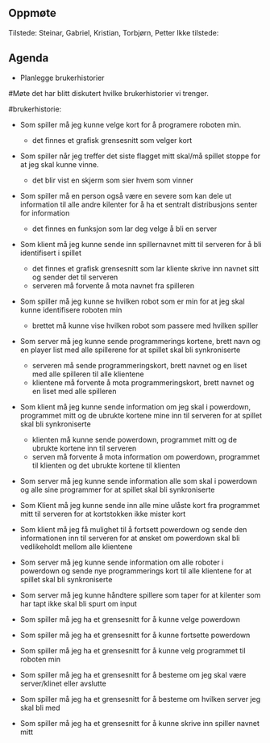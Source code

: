 ## Oppmøte
Tilstede: Steinar, Gabriel, Kristian, Torbjørn, Petter
Ikke tilstede: 

## Agenda
- Planlegge brukerhistorier

#Møte 
det har blitt diskutert hvilke brukerhistorier vi trenger.

#brukerhistorie:
- Som spiller må jeg kunne velge kort for å programere roboten min.
    - det finnes et grafisk grensesnitt som velger kort
    
- Som spiller når jeg treffer det siste flagget mitt skal/må spillet stoppe for at jeg skal kunne vinne.
    - det blir vist en skjerm som sier hvem som vinner

- Som spiller må en person også være en severe som kan dele ut information til alle andre kilenter for å ha et sentralt 
distribusjons senter for information
    - det finnes en funksjon som lar deg velge å bli en server

- Som klient må jeg kunne sende inn spillernavnet mitt til serveren for å bli identifisert i spillet
    - det finnes et grafisk grensesnitt som lar kliente skrive inn navnet sitt og sender det til serveren 
    - serveren må forvente å mota navnet fra spilleren
- Som spiller må jeg kunne se hvilken robot som er min for at jeg skal kunne identifisere roboten min
    - brettet må kunne vise hvilken robot som passere med hvilken spiller
- Som server må jeg kunne sende programmerings kortene, brett navn og en player list med alle spillerene for at spillet 
skal bli synkroniserte
    - serveren må sende programmeringskort, brett navnet og en liset med alle spilleren til alle klientene
    - klientene må forvente å mota programmeringskort, brett navnet og en liset med alle spilleren
- Som klient må jeg kunne sende information om jeg skal i powerdown, programmet mitt og de ubrukte 
kortene mine inn til serveren for at spillet skal bli synkroniserte
    - klienten må kunne sende powerdown, programmet mitt og de ubrukte kortene inn til serveren
    - serven må forvente å mota information om powerdown, programmet til klienten og det ubrukte kortene til klienten
- Som server må jeg kunne sende information alle som skal i powerdown og alle sine programmer for at spillet skal bli 
synkroniserte

- Som Klient må jeg kunne sende inn alle mine ulåste kort fra programmet mitt til serveren for at kortstokken ikke 
mister kort

- Som klient må jeg få mulighet til å fortsett powerdown og sende den informationen inn til serveren for at ønsket om 
powerdown skal bli vedlikeholdt mellom alle klientene

- Som server må jeg kunne sende information om alle roboter i powerdown og sende nye programmerings kort til alle
 klientene for at spillet skal bli synkroniserte
 
- Som server må jeg kunne håndtere spillere som taper for at kilenter som har tapt ikke skal bli spurt om input

- Som spiller må jeg ha et grensesnitt for å kunne velge powerdown
- Som spiller må jeg ha et grensesnitt for å kunne fortsette powerdown
- Som spiller må jeg ha et grensesnitt for å kunne velg programmet til roboten min
- Som spiller må jeg ha et grensesnitt for å besteme om jeg skal være server/klinet eller avslutte
- Som spiller må jeg ha et grensesnitt for å besteme om hvilken server jeg skal bli med
- Som spiller må jeg ha et grensesnitt for å kunne skrive inn spiller navnet mitt